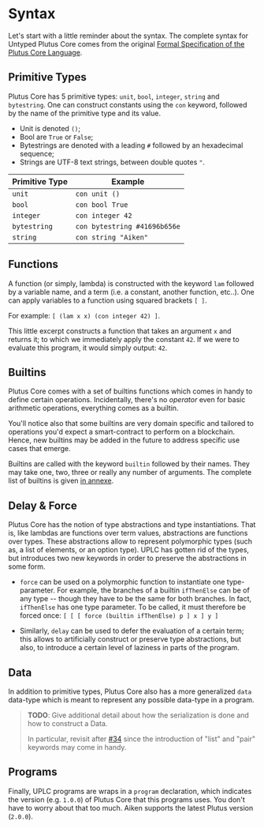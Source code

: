# Syntax

Let's start with a little reminder about the syntax. The complete syntax for Untyped Plutus Core comes from the original [Formal Specification of the Plutus Core Language](https://hydra.iohk.io/build/14133599/download/1/plutus-core-specification.pdf).

## Primitive Types

Plutus Core has 5 primitive types: `unit`, `bool`, `integer`, `string` and
`bytestring`. One can construct constants using the `con` keyword, followed by
the name of the primitive type and its value.

- Unit is denoted `()`;
- Bool are `True` or `False`;
- Bytestrings are denoted with a leading `#` followed by an hexadecimal sequence;
- Strings are UTF-8 text strings, between double quotes `"`.

| Primitive Type | Example                      |
| ---            | ---                          |
| `unit`         | `con unit ()`                |
| `bool`         | `con bool True`              |
| `integer`      | `con integer 42`             |
| `bytestring`   | `con bytestring #41696b656e` |
| `string`       | `con string "Aiken"`         |

## Functions

A function (or simply, lambda) is constructed with the keyword `lam` followed
by a variable name, and a term (i.e. a constant, another function, etc..). One
can apply variables to a function using squared brackets `[ ]`.

For example: `[ (lam x x) (con integer 42) ]`.

This little excerpt constructs a function that takes an argument `x` and returns
it; to which we immediately apply the constant `42`. If we were to evaluate this
program, it would simply output: `42`.

## Builtins

Plutus Core comes with a set of builtins functions which comes in handy to
define certain operations. Incidentally, there's no _operator_ even for basic
arithmetic operations, everything comes as a builtin.

You'll notice also that some builtins are very domain specific and tailored to
operations you'd expect a smart-contract to perform on a blockchain. Hence, new
builtins may be added in the future to address specific use cases that emerge.

Builtins are called with the keyword `builtin` followed by their names. They may
take one, two, three or really any number of arguments. The complete list of builtins
is given [in annexe](./uplc/builtins.md).

## Delay & Force

Plutus Core has the notion of type abstractions and type instantiations. That is, like lambdas are functions over term values, abstractions are functions over types. These abstractions allow to represent polymorphic types (such as, a list of elements, or an option type). UPLC has gotten rid of the types, but introduces two new keywords in order to preserve the abstractions in some form.

- `force` can be used on a polymorphic function to instantiate one type-parameter. For example, the branches of a builtin `ifThenElse` can be of any type -- though they have to be the same for both branches. In fact, `ifThenElse` has one type parameter. To be called, it must therefore be forced once: `[ [ [ force (builtin ifThenElse) p ] x ] y ]`

- Similarly, `delay` can be used to defer the evaluation of a certain term; this allows to artificially construct or preserve type abstractions, but also, to introduce a certain level of laziness in parts of the program.

## Data

In addition to primitive types, Plutus Core also has a more generalized `data`
data-type which is meant to represent any possible data-type in a program.

> **TODO**: Give additional detail about how the serialization is done and how
> to construct a Data.
>
> In particular, revisit after [#34](https://github.com/txpipe/aiken/issues/34)
> since the introduction of "list" and "pair" keywords may come in handy.

## Programs

Finally, UPLC programs are wraps in a `program` declaration, which indicates
the version (e.g. `1.0.0`) of Plutus Core that this programs uses. You don't
have to worry about that too much. Aiken supports the latest Plutus version
(`2.0.0`).
